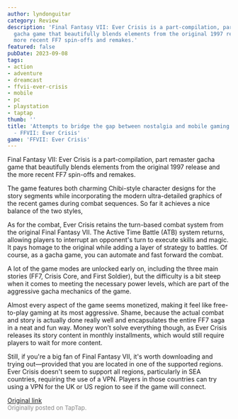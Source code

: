 ```yaml
---
author: lyndonguitar
category: Review
description: 'Final Fantasy VII: Ever Crisis is a part-compilation, part remaster
  gacha game that beautifully blends elements from the original 1997 release and the
  more recent FF7 spin-offs and remakes.'
featured: false
pubDate: 2023-09-08
tags:
- action
- adventure
- dreamcast
- ffvii-ever-crisis
- mobile
- pc
- playstation
- taptap
thumb: ''
title: 'Attempts to bridge the gap between nostalgia and mobile gaming | Impressions
  - FFVII: Ever Crisis'
game: 'FFVII: Ever Crisis'
---
```

Final Fantasy VII: Ever Crisis is a part-compilation, part remaster gacha game that beautifully blends elements from the original 1997 release and the more recent FF7 spin-offs and remakes.

The game features both charming Chibi-style character designs for the story segments while incorporating the modern ultra-detailed graphics of the recent games during combat sequences. So far it achieves a nice balance of the two styles,

As for the combat, Ever Crisis retains the turn-based combat system from the original Final Fantasy VII. The Active Time Battle (ATB) system returns, allowing players to interrupt an opponent's turn to execute skills and magic.  It pays homage to the original while adding a layer of strategy to battles. Of course, as a gacha game, you can automate and fast forward the combat.

A lot of the game modes are unlocked early on, including the three main stories (FF7, Crisis Core, and First Soldier), but the difficulty is a bit steep when it comes to meeting the necessary power levels, which are part of the aggressive gacha mechanics of the game.

Almost every aspect of the game seems monetized, making it feel like free-to-play gaming at its most aggressive. Shame, because the actual combat and story is actually done really well and encapsulates the entire FF7 saga in a neat and fun way. Money won’t solve everything though, as Ever Crisis releases its story content in monthly installments, which would still require players to wait for more content.

Still, if you're a big fan of Final Fantasy VII, it's worth downloading and trying out—provided that you are located in one of the supported regions. Ever Crisis doesn't seem to support all regions, particularly in SEA countries, requiring the use of a VPN. Players in those countries can try using a VPN for the UK or US region to see if the game will connect.

[Original link](https://www.taptap.io/post/6260840)<br><span style="font-size: 0.95em; color: #888;">Originally posted on TapTap.</span>
